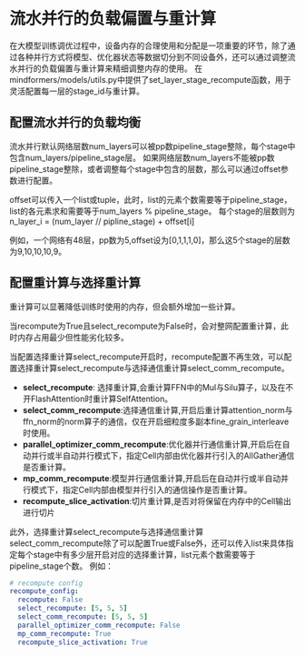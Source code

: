 # 流水并行的负载偏置与重计算

在大模型训练调优过程中，设备内存的合理使用和分配是一项重要的环节，除了通过各种并行方式将模型、优化器状态等数据切分到不同设备外，还可以通过调整流水并行的负载偏置与重计算来精细调整内存的使用。
在mindformers/models/utils.py中提供了set_layer_stage_recompute函数，用于灵活配置每一层的stage_id与重计算。

## 配置流水并行的负载均衡

流水并行默认网络层数num_layers可以被pp数pipeline_stage整除，每个stage中包含num_layers/pipeline_stage层。
如果网络层数num_layers不能被pp数pipeline_stage整除，或者调整每个stage中包含的层数，那么可以通过offset参数进行配置。

offset可以传入一个list或tuple，此时，list的元素个数需要等于pipeline_stage，list的各元素求和需要等于num_layers % pipeline_stage。
每个stage的层数则为n_layer_i = (num_layer // pipline_stage) + offset[i]

例如，一个网络有48层，pp数为5,offset设为[0,1,1,1,0]，那么这5个stage的层数为9,10,10,10,9。

## 配置重计算与选择重计算

重计算可以显著降低训练时使用的内存，但会额外增加一些计算。

当recompute为True且select_recompute为False时，会对整网配置重计算，此时内存占用最少但性能劣化较多。

当配置选择重计算select_recompute开启时，recompute配置不再生效，可以配置选择重计算select_recompute与选择通信重计算select_comm_recompute。

- **select_recompute**: 选择重计算,会重计算FFN中的Mul与Silu算子，以及在不开FlashAttention时重计算SelfAttention。
- **select_comm_recompute**:选择通信重计算,开启后重计算attention_norm与ffn_norm的norm算子的通信，仅在开启细粒度多副本fine_grain_interleave时使用。
- **parallel_optimizer_comm_recompute**:优化器并行通信重计算,开启后在自动并行或半自动并行模式下，指定Cell内部由优化器并行引入的AllGather通信是否重计算。
- **mp_comm_recompute**:模型并行通信重计算,开启后在自动并行或半自动并行模式下，指定Cell内部由模型并行引入的通信操作是否重计算。
- **recompute_slice_activation**:切片重计算,是否对将保留在内存中的Cell输出进行切片

此外，选择重计算select_recompute与选择通信重计算select_comm_recompute除了可以配置True或False外，还可以传入list来具体指定每个stage中有多少层开启对应的选择重计算，list元素个数需要等于pipeline_stage个数。
例如：

```yaml
# recompute config
recompute_config:
  recompute: False
  select_recompute: [5, 5, 5]
  select_comm_recompute: [5, 5, 5]
  parallel_optimizer_comm_recompute: False
  mp_comm_recompute: True
  recompute_slice_activation: True
```
